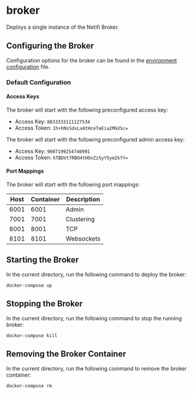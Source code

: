 # broker
Deploys a single instance of the Netifi Broker.

## Configuring the Broker
Configuration options for the broker can be found in the [environment configuration](.env) file.

### Default Configuration

#### Access Keys
The broker will start with the following preconfigured access key:

- Access Key: `8833333111127534`
- Access Token: `Ih+hNsSdxLxAtHceTeEia2MGXSc=`

The broker will start with the following preconfigured admin access key:

- Access Key: `9007199254740991`
- Access Token: `kTBDVtfRBO4tHOnZzSyY5ym2kfY=`

#### Port Mappings
The broker will start with the following port mappings:

| Host | Container | Description |
|------|-----------|-------------|
| 6001 | 6001 | Admin |
| 7001 | 7001 | Clustering |
| 8001 | 8001 | TCP |
| 8101 | 8101 | Websockets |

## Starting the Broker
In the current directory, run the following command to deploy the broker:

    docker-compose up

## Stopping the Broker
In the current directory, run the following command to stop the running broker:

    docker-compose kill

## Removing the Broker Container
In the current directory, run the following command to remove the broker container:

    docker-compose rm
